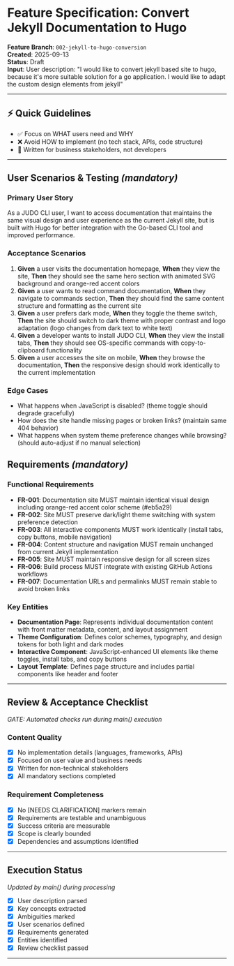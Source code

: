 # Feature Specification: Convert Jekyll Documentation to Hugo

**Feature Branch**: `002-jekyll-to-hugo-conversion`  
**Created**: 2025-09-13  
**Status**: Draft  
**Input**: User description: "I would like to convert jekyll based site to hugo, because it's more suitable solution for a go application. I would like to adapt the custom design elements from jekyll"

---

## ⚡ Quick Guidelines
- ✅ Focus on WHAT users need and WHY
- ❌ Avoid HOW to implement (no tech stack, APIs, code structure)
- 👥 Written for business stakeholders, not developers

---

## User Scenarios & Testing *(mandatory)*

### Primary User Story
As a JUDO CLI user, I want to access documentation that maintains the same visual design and user experience as the current Jekyll site, but is built with Hugo for better integration with the Go-based CLI tool and improved performance.

### Acceptance Scenarios
1. **Given** a user visits the documentation homepage, **When** they view the site, **Then** they should see the same hero section with animated SVG background and orange-red accent colors
2. **Given** a user wants to read command documentation, **When** they navigate to commands section, **Then** they should find the same content structure and formatting as the current site
3. **Given** a user prefers dark mode, **When** they toggle the theme switch, **Then** the site should switch to dark theme with proper contrast and logo adaptation (logo changes from dark text to white text)
4. **Given** a developer wants to install JUDO CLI, **When** they view the install tabs, **Then** they should see OS-specific commands with copy-to-clipboard functionality
5. **Given** a user accesses the site on mobile, **When** they browse the documentation, **Then** the responsive design should work identically to the current implementation

### Edge Cases
- What happens when JavaScript is disabled? (theme toggle should degrade gracefully)
- How does the site handle missing pages or broken links? (maintain same 404 behavior)
- What happens when system theme preference changes while browsing? (should auto-adjust if no manual selection)

## Requirements *(mandatory)*

### Functional Requirements
- **FR-001**: Documentation site MUST maintain identical visual design including orange-red accent color scheme (#eb5a29)
- **FR-002**: Site MUST preserve dark/light theme switching with system preference detection
- **FR-003**: All interactive components MUST work identically (install tabs, copy buttons, mobile navigation)
- **FR-004**: Content structure and navigation MUST remain unchanged from current Jekyll implementation
- **FR-005**: Site MUST maintain responsive design for all screen sizes
- **FR-006**: Build process MUST integrate with existing GitHub Actions workflows
- **FR-007**: Documentation URLs and permalinks MUST remain stable to avoid broken links

### Key Entities
- **Documentation Page**: Represents individual documentation content with front matter metadata, content, and layout assignment
- **Theme Configuration**: Defines color schemes, typography, and design tokens for both light and dark modes
- **Interactive Component**: JavaScript-enhanced UI elements like theme toggles, install tabs, and copy buttons
- **Layout Template**: Defines page structure and includes partial components like header and footer

---

## Review & Acceptance Checklist
*GATE: Automated checks run during main() execution*

### Content Quality
- [x] No implementation details (languages, frameworks, APIs)
- [x] Focused on user value and business needs
- [x] Written for non-technical stakeholders
- [x] All mandatory sections completed

### Requirement Completeness
- [x] No [NEEDS CLARIFICATION] markers remain
- [x] Requirements are testable and unambiguous  
- [x] Success criteria are measurable
- [x] Scope is clearly bounded
- [x] Dependencies and assumptions identified

---

## Execution Status
*Updated by main() during processing*

- [x] User description parsed
- [x] Key concepts extracted
- [x] Ambiguities marked
- [x] User scenarios defined
- [x] Requirements generated
- [x] Entities identified
- [x] Review checklist passed

---
